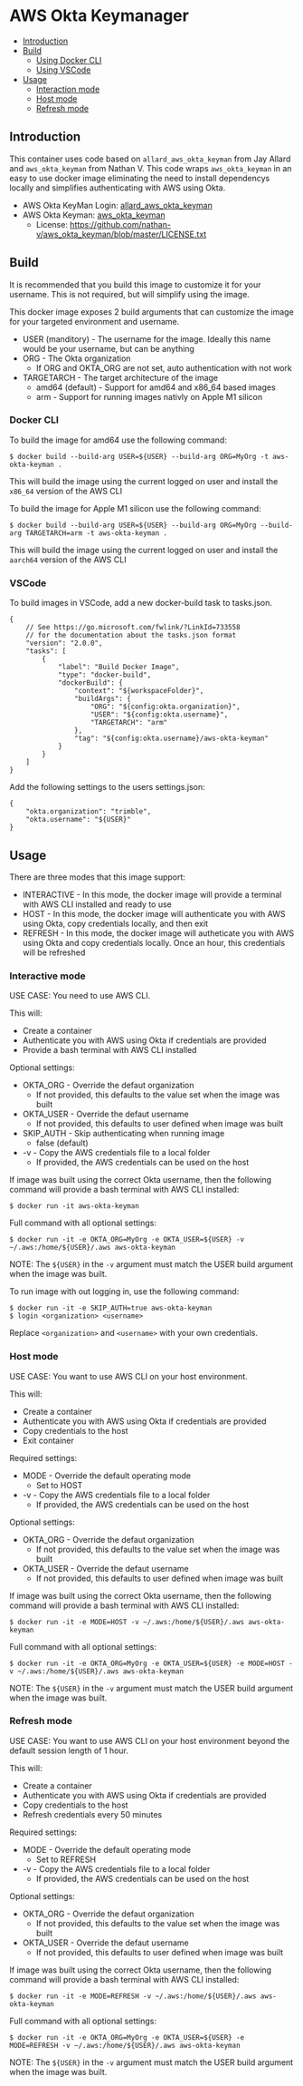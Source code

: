 # AWS Okta Keymanager

- [Introduction](#introduction)
- [Build](#build)
  - [Using Docker CLI](#docker-cli)
  - [Using VSCode](#vscode)
- [Usage](#usage)
  - [Interaction mode](#interactive-mode)
  - [Host mode](#host-mode)
  - [Refresh mode](#refresh-mode)

## Introduction

This container uses code based on `allard_aws_okta_keyman` from Jay Allard and `aws_okta_keyman` from Nathan V. This code wraps `aws_okta_keyman` in an easy to use docker image eliminating the need to install dependencys locally and simplifies authenticating with AWS using Okta.

- AWS Okta KeyMan Login: [allard_aws_okta_keyman](https://github.com/jayallard/allard_aws_okta_keyman)
- AWS Okta Keyman: [aws_okta_keyman](https://github.com/nathan-v/aws_okta_keyman)
  - License: https://github.com/nathan-v/aws_okta_keyman/blob/master/LICENSE.txt

## Build

It is recommended that you build this image to customize it for your username. This is not required, but will simplify using the image.

This docker image exposes 2 build arguments that can customize the image for your targeted environment and username.

- USER (manditory) - The username for the image. Ideally this name would be your username, but can be anything
- ORG - The Okta organization
  - If ORG and OKTA_ORG are not set, auto authentication with not work
- TARGETARCH - The target architecture of the image
  - amd64 (default) - Support for amd64 and x86_64 based images
  - arm - Support for running images nativly on Apple M1 silicon

### Docker CLI

To build the image for amd64 use the following command:
```
$ docker build --build-arg USER=${USER} --build-arg ORG=MyOrg -t aws-okta-keyman .
```
This will build the image using the current logged on user and install the `x86_64` version of the AWS CLI

To build the image for Apple M1 silicon use the following command:
```
$ docker build --build-arg USER=${USER} --build-arg ORG=MyOrg --build-arg TARGETARCH=arm -t aws-okta-keyman .
```
This will build the image using the current logged on user and install the `aarch64` version of the AWS CLI

### VSCode

To build images in VSCode, add a new docker-build task to tasks.json.
```
{
    // See https://go.microsoft.com/fwlink/?LinkId=733558
    // for the documentation about the tasks.json format
    "version": "2.0.0",
    "tasks": [
        {
            "label": "Build Docker Image",
            "type": "docker-build",
            "dockerBuild": {
                "context": "${workspaceFolder}",
                "buildArgs": {
                    "ORG": "${config:okta.organization}",
                    "USER": "${config:okta.username}",
                    "TARGETARCH": "arm"
                },
                "tag": "${config:okta.username}/aws-okta-keyman"
            }
        }
    ]
}
```
Add the following settings to the users settings.json:
```
{
    "okta.organization": "trimble",
    "okta.username": "${USER}"
}
```
## Usage

There are three modes that this image support:

- INTERACTIVE - In this mode, the docker image will provide a terminal with AWS CLI installed and ready to use
- HOST - In this mode, the docker image will authenticate you with AWS using Okta, copy credentials locally, and then exit
- REFRESH - In this mode, the docker image will autheticate you with AWS using Okta and copy credentials locally. Once an hour, this credentials will be refreshed

### Interactive mode

USE CASE: You need to use AWS CLI.

This will:

- Create a container
- Authenticate you with AWS using Okta if credentials are provided
- Provide a bash terminal with AWS CLI installed

Optional settings:

- OKTA_ORG - Override the defaut organization
  - If not provided, this defaults to the value set when the image was built
- OKTA_USER - Override the defaut username
  - If not provided, this defaults to user defined when image was built
- SKIP_AUTH - Skip authenticating when running image
  - false (default)
- -v - Copy the AWS credentials file to a local folder
  - If provided, the AWS credentials can be used on the host

If image was built using the correct Okta username, then the following command will provide a bash terminal with AWS CLI installed:
```
$ docker run -it aws-okta-keyman
```
Full command with all optional settings:
```
$ docker run -it -e OKTA_ORG=MyOrg -e OKTA_USER=${USER} -v ~/.aws:/home/${USER}/.aws aws-okta-keyman
```
NOTE: The `${USER}` in the `-v` argument must match the USER build argument when the image was built.

To run image with out logging in, use the following command:
```
$ docker run -it -e SKIP_AUTH=true aws-okta-keyman
$ login <organization> <username>
```
Replace `<organization>` and `<username>` with your own credentials.

### Host mode

USE CASE: You want to use AWS CLI on your host environment.

This will:

- Create a container
- Authenticate you with AWS using Okta if credentials are provided
- Copy credentials to the host
- Exit container

Required settings:
- MODE - Override the default operating mode
  - Set to HOST
- -v - Copy the AWS credentials file to a local folder
  - If provided, the AWS credentials can be used on the host 

Optional settings:

- OKTA_ORG - Override the defaut organization
  - If not provided, this defaults to the value set when the image was built
- OKTA_USER - Override the defaut username
  - If not provided, this defaults to user defined when image was built

If image was built using the correct Okta username, then the following command will provide a bash terminal with AWS CLI installed:
```
$ docker run -it -e MODE=HOST -v ~/.aws:/home/${USER}/.aws aws-okta-keyman
```
Full command with all optional settings:
```
$ docker run -it -e OKTA_ORG=MyOrg -e OKTA_USER=${USER} -e MODE=HOST -v ~/.aws:/home/${USER}/.aws aws-okta-keyman
```
NOTE: The `${USER}` in the `-v` argument must match the USER build argument when the image was built.

### Refresh mode

USE CASE: You want to use AWS CLI on your host environment beyond the default session length of 1 hour.

This will:

- Create a container
- Authenticate you with AWS using Okta if credentials are provided
- Copy credentials to the host
- Refresh credentials every 50 minutes

Required settings:
- MODE - Override the default operating mode
  - Set to REFRESH
- -v - Copy the AWS credentials file to a local folder
  - If provided, the AWS credentials can be used on the host 

Optional settings:

- OKTA_ORG - Override the defaut organization
  - If not provided, this defaults to the value set when the image was built
- OKTA_USER - Override the defaut username
  - If not provided, this defaults to user defined when image was built

If image was built using the correct Okta username, then the following command will provide a bash terminal with AWS CLI installed:
```
$ docker run -it -e MODE=REFRESH -v ~/.aws:/home/${USER}/.aws aws-okta-keyman
```
Full command with all optional settings:
```
$ docker run -it -e OKTA_ORG=MyOrg -e OKTA_USER=${USER} -e MODE=REFRESH -v ~/.aws:/home/${USER}/.aws aws-okta-keyman
```
NOTE: The `${USER}` in the `-v` argument must match the USER build argument when the image was built.